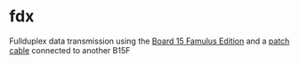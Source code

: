 # fdx
Fullduplex data transmission using the [Board 15 Famulus Edition](https://github.com/devfix/b15f) and a [patch cable](https://en.wikipedia.org/wiki/Patch_cable) connected to another B15F
